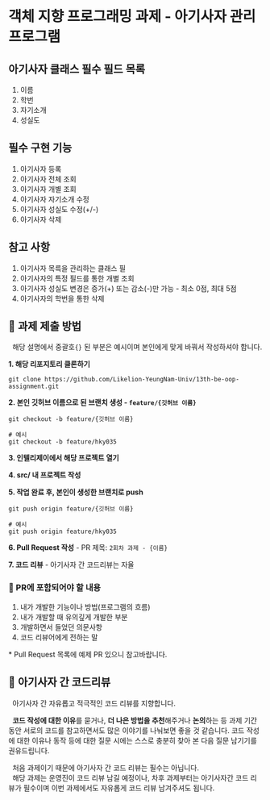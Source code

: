 # 객체 지향 프로그래밍 과제 - 아기사자 관리 프로그램

## 아기사자 클래스 필수 필드 목록
1. 이름
2. 학번
3. 자기소개
4. 성실도

## 필수 구현 기능
1. 아기사자 등록
2. 아기사자 전체 조회
3. 아기사자 개별 조회
4. 아기사자 자기소개 수정
5. 아기사자 성실도 수정(+/-)
6. 아기사자 삭제

## 참고 사항
1. 아기사자 목륵을 관리하는 클래스 필
2. 아기사자의 특정 필드를 통한 개별 조회
3. 아기사자 성실도 변경은 증가(+) 또는 감소(-)만 가능 - 최소 0점, 최대 5점
4. 아기사자의 학번을 통한 삭제

## 📗 과제 제출 방법
&nbsp; 해당 설명에서 중괄호`{}` 된 부분은 예시이며 본인에게 맞게 바꿔서 작성하셔야 합니다.

**1. 해당 리포지토리 클론하기**
   ```
   git clone https://github.com/Likelion-YeungNam-Univ/13th-be-oop-assignment.git
   ```
   
**2. 본인 깃허브 이름으로 된 브랜치 생성 - `feature/{깃허브 이름}`**
   ```
   git checkout -b feature/{깃허브 이름}

   # 예시
   git checkout -b feature/hky035
   ```
   
**3. 인텔리제이에서 해당 프로젝트 열기**
   
**4. src/ 내 프로젝트 작성**

**5. 작업 완료 후, 본인이 생성한 브랜치로 push**
   ```
   git push origin feature/{깃허브 이름}

   # 예시
   git push origin feature/hky035
   ```
   
**6. Pull Request 작성**
\- PR 제목: `2회차 과제 - {이름}`
   
**7. 코드 리뷰** - 아기사자 간 코드리뷰는 자율

### 📝 PR에 포함되어야 할 내용
1. 내가 개발한 기능이나 방법(프로그램의 흐름)
2. 내가 개발할 때 유의깊게 개발한 부분
3. 개발하면서 들었던 의문사항
4. 코드 리뷰어에게 전하는 말

 \* Pull Request 목록에 예제 PR 있으니 참고바랍니다.

 ## 🦁 아기사자 간 코드리뷰 
 &nbsp; 아기사자 간 자유롭고 적극적인 코드 리뷰를 지향합니다.   
    
 &nbsp; **코드 작성에 대한 이유**를 묻거나, **더 나은 방법을 추천**해주거나 **논의**하는 등 과제 기간 동안 서로의 코드를 참고하면서도 많은 이야기를 나눠보면 좋을 것 같습니다. 코드 작성에 대한 이유나 동작 등에 대한 질문 시에는 스스로 충분히 찾아 본 다음 질문 남기기를 권유드립니다.

 &nbsp; 처음 과제이기 때문에 아기사자 간 코드 리뷰는 필수는 아닙니다.   
 &nbsp; 해당 과제는 운영진이 코드 리뷰 남길 예정이나, 차후 과제부터는 아기사자간 코드 리뷰가 필수이며 이번 과제에서도 자유롭게 코드 리뷰 남겨주셔도 됩니다.   
